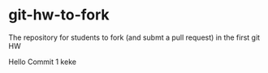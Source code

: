 git-hw-to-fork
==============

The repository for students to fork (and submt a pull request) in the first git HW

Hello Commit 1 keke
